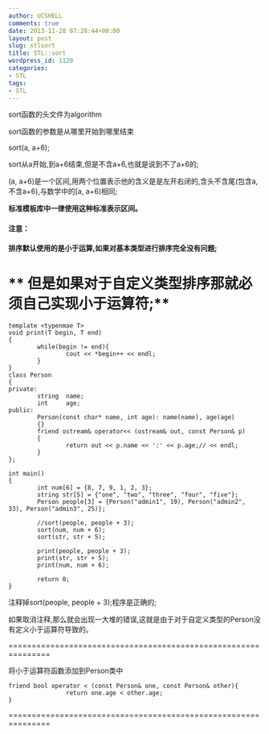 ```yaml
---
author: UCSHELL
comments: true
date: 2013-11-28 07:28:44+00:00
layout: post
slug: stlsort
title: STL::sort
wordpress_id: 1120
categories:
- STL
tags:
- STL
---
```


sort函数的头文件为algorithm

sort函数的参数是从哪里开始到哪里结束

sort(a, a+6);

sort从a开始,到a+6结束,但是不含a+6,也就是说到不了a+6的;

(a, a+6)是一个区间,用两个位置表示他的含义是是左开右闭的,含头不含尾(包含a,不含a+6),与数学中的[a, a+6)相同;

**标准模板库中一律使用这种标准表示区间。**

#### 注意：

**排序默认使用的是小于运算,如果对基本类型进行排序完全没有问题;**

** 但是如果对于自定义类型排序那就必须自己实现小于运算符;**
===============================================================
    
    
    template <typenmae T>
    void print(T begin, T end)
    {
            while(begin != end){
                    cout << *begin++ << endl;
            }
    }
    class Person
    {
    private:
            string  name;
            int     age;
    public:
            Person(const char* name, int age): name(name), age(age)
            {}
            friend ostream& operator<< (ostream& out, const Person& p)
            {
                    return out << p.name << ':' << p.age;// << endl;
            }
    };
    
    int main()
    {
            int num[6] = {8, 7, 9, 1, 2, 3};
            string str[5] = {"one", "two", "three", "four", "five"};
            Person people[3] = {Person("admin1", 19), Person("admin2", 33), Person("admin3", 25)};
    
            //sort(people, people + 3);
    	    sort(num, num + 6);
            sort(str, str + 5);
    
    	    print(people, people + 3);
            print(str, str + 5);
            print(num, num + 6);
    
            return 0;
    }


注释掉sort(people, people + 3);程序是正确的;

如果取消注释,那么就会出现一大堆的错误,这就是由于对于自定义类型的Person没有定义小于运算符导致的。

===============================================================

将小于运算符函数添加到Person类中
    
    friend bool operator < (const Person& one, const Person& other){
                    return one.age < other.age;
    }


===============================================================
